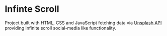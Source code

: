# Infinte Scroll

Project built with HTML, CSS and JavaScript fetching data via [Unsplash API](https://unsplash.com/) providing infinite scroll social-media like functionality.

